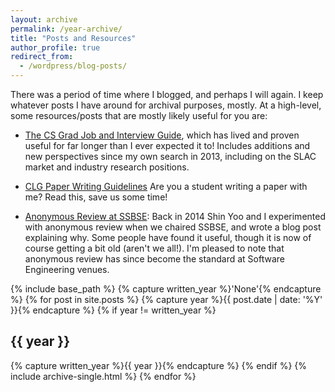 ```yaml
---
layout: archive
permalink: /year-archive/
title: "Posts and Resources"
author_profile: true
redirect_from:
  - /wordpress/blog-posts/
---
```


There was a period of time where I blogged, and perhaps I will again.  I keep
whatever posts I have around for archival purposes, mostly.  At a high-level, some
resources/posts that are mostly likely useful for you are:

- [The CS Grad Job and Interview Guide](https://csguides.github.io/grad-job-guide/), which has lived and proven
  useful for far longer than I ever expected it to! Includes additions and new
  perspectives since my own search in 2013, including on the SLAC market and
  industry research positions.

- [CLG Paper Writing Guidelines](/posts/clg-writing-rules.html) Are you a student
  writing a paper with me? Read this, save us some time! 

- [Anonymous Review at
  SSBSE](/posts/ssbse-anon-review.html): Back
  in 2014 Shin Yoo and I experimented with anonymous review when we chaired
  SSBSE, and wrote a blog post explaining why.  Some people have found it
  useful, though it is now of course getting a bit old (aren't we all!).
  I'm pleased to note that anonymous review has since become the standard at Software
  Engineering venues.

{% include base_path %}
{% capture written_year %}'None'{% endcapture %}
{% for post in site.posts %}
  {% capture year %}{{ post.date | date: '%Y' }}{% endcapture %}
  {% if year != written_year %}
    <h2 id="{{ year | slugify }}" class="archive__subtitle">{{ year }}</h2>
    {% capture written_year %}{{ year }}{% endcapture %}
  {% endif %}
  {% include archive-single.html %}
{% endfor %}
